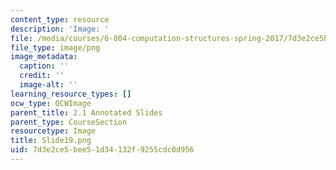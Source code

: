 ```yaml
---
content_type: resource
description: 'Image: '
file: /media/courses/6-004-computation-structures-spring-2017/7d3e2ce5bee51d34132f9255cdc0d956_Slide19.png
file_type: image/png
image_metadata:
  caption: ''
  credit: ''
  image-alt: ''
learning_resource_types: []
ocw_type: OCWImage
parent_title: 2.1 Annotated Slides
parent_type: CourseSection
resourcetype: Image
title: Slide19.png
uid: 7d3e2ce5-bee5-1d34-132f-9255cdc0d956
---
```


